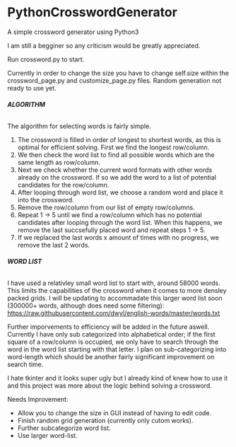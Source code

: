 # PythonCrosswordGenerator
A simple crossword generator using Python3

I am still a begginer so any criticism would be greatly appreciated.

Run crossword.py to start.

Currently in order to change the size you have to change self.size within the crossword_page.py and customize_page.py files.
Random generation not ready to use yet.

###### **ALGORITHM**
The algorithm for selecting words is fairly simple. 
1) The crossword is filled in order of longest to shortest words, as this is optimal for efficient solving. First we find the longest      row/column.
2) We then check the word list to find all possible words which are the same length as row/column.
3) Next we check whether the current word formats with other words already on the crossword. If so we add the word to a list of            potential candidates for the row/column.
4) After looping through word list, we choose a random word and place it into the crossword.
5) Remove the row/column from our list of empty row/columns.
6) Repeat 1 -> 5 until we find a row/column which has no potential candidates after looping through the word list. When this happens, we    remove the last succsefully placed word and repeat steps 1 -> 5. 
7) If we replaced the last words x amount of times with no progress, we remove the last 2 words.

###### **WORD LIST**
I have used a relativley small word list to start with, around 58000 words. This limits the capabilities of the crossword when it comes to more densley packed grids. I will be updating to accommadate this larger word list soon (300000+ words, although does need some filtering): 
https://raw.githubusercontent.com/dwyl/english-words/master/words.txt

Further imporvements to efficiency will be added in the future aswell. Currently I have only sub categorized into alphabetical order; if the first square of a row/column is occupied, we only have to search through the word in the word list starting with that letter. I plan on sub-categorizing into word-length which should be another fairly significant improvement on search time.

I hate tkinter and it looks super ugly but I already kind of knew how to use it and this project was more about the logic behind solving a crossword.

Needs Improvement:

- Allow you to change the size in GUI instead of having to edit code.
- Finish random grid generation (currently only cutom works).
- Further subcategorize word list. 
- Use larger word-list.


